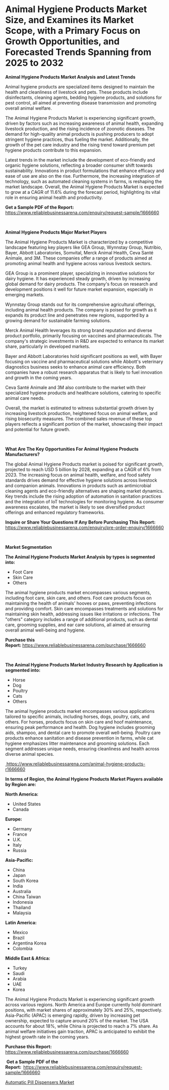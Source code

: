 <p><h1>Animal Hygiene Products Market Size, and Examines its Market Scope, with a Primary Focus on Growth Opportunities, and Forecasted Trends Spanning from 2025 to 2032</h1></p><p><strong>Animal Hygiene Products Market Analysis and Latest Trends</strong></p>
<p><p>Animal hygiene products are specialized items designed to maintain the health and cleanliness of livestock and pets. These products include disinfectants, cleaning agents, bedding hygiene products, and solutions for pest control, all aimed at preventing disease transmission and promoting overall animal welfare.</p><p>The Animal Hygiene Products Market is experiencing significant growth, driven by factors such as increasing awareness of animal health, expanding livestock production, and the rising incidence of zoonotic diseases. The demand for high-quality animal products is pushing producers to adopt stringent hygiene practices, thus fueling the market. Additionally, the growth of the pet care industry and the rising trend toward premium pet hygiene products contribute to this expansion.</p><p>Latest trends in the market include the development of eco-friendly and organic hygiene solutions, reflecting a broader consumer shift towards sustainability. Innovations in product formulations that enhance efficacy and ease of use are also on the rise. Furthermore, the increasing integration of technology, such as automated cleaning systems in farms, is reshaping the market landscape. Overall, the Animal Hygiene Products Market is expected to grow at a CAGR of 11.6% during the forecast period, highlighting its vital role in ensuring animal health and productivity.</p></p>
<p><strong>Get a Sample PDF of the Report:&nbsp;</strong> <a href="https://www.reliablebusinessarena.com/enquiry/request-sample/1666660?utm_campaign=3200&utm_medium=2&utm_source=Github&utm_content=ia&utm_term=06032025&utm_id=animal-hygiene-products">https://www.reliablebusinessarena.com/enquiry/request-sample/1666660</a></p>
<p>&nbsp;</p>
<p><strong>Animal Hygiene Products Major Market Players</strong></p>
<p><p>The Animal Hygiene Products Market is characterized by a competitive landscape featuring key players like GEA Group, Wynnstay Group, Nutribio, Bayer, Abbott Laboratories, Somvital, Merck Animal Health, Ceva Santé Animale, and 3M. These companies offer a range of products aimed at promoting animal health and hygiene across various livestock sectors.</p><p>GEA Group is a prominent player, specializing in innovative solutions for dairy hygiene. It has experienced steady growth, driven by increasing global demand for dairy products. The company's focus on research and development positions it well for future market expansion, especially in emerging markets.</p><p>Wynnstay Group stands out for its comprehensive agricultural offerings, including animal health products. The company is poised for growth as it expands its product line and penetrates new regions, supported by a growing demand for sustainable farming solutions.</p><p>Merck Animal Health leverages its strong brand reputation and diverse product portfolio, primarily focusing on vaccines and pharmaceuticals. The company's strategic investments in R&D are expected to enhance its market share, particularly in developed markets.</p><p>Bayer and Abbott Laboratories hold significant positions as well, with Bayer focusing on vaccine and pharmaceutical solutions while Abbott's veterinary diagnostics business seeks to enhance animal care efficiency. Both companies have a robust research apparatus that is likely to fuel innovation and growth in the coming years.</p><p>Ceva Santé Animale and 3M also contribute to the market with their specialized hygiene products and healthcare solutions, catering to specific animal care needs.</p><p>Overall, the market is estimated to witness substantial growth driven by increasing livestock production, heightened focus on animal welfare, and rising biosecurity measures. The combined sales revenue of these top players reflects a significant portion of the market, showcasing their impact and potential for future growth.</p></p>
<p>&nbsp;</p>
<p><strong>What Are The Key Opportunities For Animal Hygiene Products Manufacturers?</strong></p>
<p><p>The global Animal Hygiene Products market is poised for significant growth, projected to reach USD 5 billion by 2028, expanding at a CAGR of 6% from 2023. The increasing focus on animal health, welfare, and food safety standards drives demand for effective hygiene solutions across livestock and companion animals. Innovations in products such as antimicrobial cleaning agents and eco-friendly alternatives are shaping market dynamics. Key trends include the rising adoption of automation in sanitation practices and the integration of IoT technologies for monitoring hygiene. As consumer awareness escalates, the market is likely to see diversified product offerings and enhanced regulatory frameworks.</p></p>
<p><strong>Inquire or Share Your Questions If Any Before Purchasing This Report:</strong> <a href="https://www.reliablebusinessarena.com/enquiry/pre-order-enquiry/1666660?utm_campaign=3200&utm_medium=2&utm_source=Github&utm_content=ia&utm_term=06032025&utm_id=animal-hygiene-products">https://www.reliablebusinessarena.com/enquiry/pre-order-enquiry/1666660</a></p>
<p>&nbsp;</p>
<p><strong>Market Segmentation</strong></p>
<p><strong>The Animal Hygiene Products Market Analysis by types is segmented into:</strong></p>
<p><ul><li>Foot Care</li><li>Skin Care</li><li>Others</li></ul></p>
<p><p>The animal hygiene products market encompasses various segments, including foot care, skin care, and others. Foot care products focus on maintaining the health of animals' hooves or paws, preventing infections and providing comfort. Skin care encompasses treatments and solutions for maintaining skin health, addressing issues like irritations or infections. The "others" category includes a range of additional products, such as dental care, grooming supplies, and ear care solutions, all aimed at ensuring overall animal well-being and hygiene.</p></p>
<p><strong>Purchase this Report:&nbsp;</strong><a href="https://www.reliablebusinessarena.com/purchase/1666660?utm_campaign=3200&utm_medium=2&utm_source=Github&utm_content=ia&utm_term=06032025&utm_id=animal-hygiene-products">https://www.reliablebusinessarena.com/purchase/1666660</a></p>
<p>&nbsp;</p>
<p><strong>The Animal Hygiene Products Market Industry Research by Application is segmented into:</strong></p>
<p><ul><li>Horse</li><li>Dog</li><li>Poultry</li><li>Cats</li><li>Others</li></ul></p>
<p><p>The animal hygiene products market encompasses various applications tailored to specific animals, including horses, dogs, poultry, cats, and others. For horses, products focus on skin care and hoof maintenance, ensuring peak performance and health. Dog hygiene includes grooming aids, shampoo, and dental care to promote overall well-being. Poultry care products enhance sanitation and disease prevention in farms, while cat hygiene emphasizes litter maintenance and grooming solutions. Each segment addresses unique needs, ensuring cleanliness and health across diverse animal species.</p></p>
<p><a href="https://www.reliablebusinessarena.com/animal-hygiene-products-r1666660?utm_campaign=3200&utm_medium=2&utm_source=Github&utm_content=ia&utm_term=06032025&utm_id=animal-hygiene-products">&nbsp;https://www.reliablebusinessarena.com/animal-hygiene-products-r1666660</a></p>
<p><strong>In terms of Region, the Animal Hygiene Products Market Players available by Region are:</strong></p>
<p>
    <p> <strong> North America: </strong>
        <ul>
            <li>United States</li>
            <li>Canada</li>
        </ul>
        </p> 
    <p> <strong> Europe: </strong>
        <ul>
            <li>Germany</li>
            <li>France</li>
            <li>U.K.</li>
            <li>Italy</li>
            <li>Russia</li>
        </ul>
        </p> 
    <p> <strong> Asia-Pacific: </strong>
        <ul>
            <li>China</li>
            <li>Japan</li>
            <li>South Korea</li>
            <li>India</li>
            <li>Australia</li>
            <li>China Taiwan</li>
            <li>Indonesia</li>
            <li>Thailand</li>
            <li>Malaysia</li>
        </ul>
        </p> 
    <p> <strong> Latin America: </strong>
        <ul>
            <li>Mexico</li>
            <li>Brazil</li>
            <li>Argentina Korea</li>
            <li>Colombia</li>
        </ul>
        </p> 
    <p> <strong> Middle East & Africa: </strong>
        <ul>
            <li>Turkey</li>
            <li>Saudi</li>
            <li>Arabia</li>
            <li>UAE</li>
            <li>Korea</li>
        </ul>
    </p>
    </p>
<p><p>The Animal Hygiene Products Market is experiencing significant growth across various regions. North America and Europe currently hold dominant positions, with market shares of approximately 30% and 25%, respectively. Asia-Pacific (APAC) is emerging rapidly, driven by increasing pet ownership, expected to capture around 20% of the market. The USA accounts for about 18%, while China is projected to reach a 7% share. As animal welfare initiatives gain traction, APAC is anticipated to exhibit the highest growth rate in the coming years.</p></p>
<p><strong>Purchase this Report: </strong><a href="https://www.reliablebusinessarena.com/purchase/1666660?utm_campaign=3200&utm_medium=2&utm_source=Github&utm_content=ia&utm_term=06032025&utm_id=animal-hygiene-products">https://www.reliablebusinessarena.com/purchase/1666660</a></p>
<p>&nbsp;<strong>Get a Sample PDF of the Report:&nbsp;&nbsp;</strong><a href="https://www.reliablebusinessarena.com/enquiry/request-sample/1666660?utm_campaign=3200&utm_medium=2&utm_source=Github&utm_content=ia&utm_term=06032025&utm_id=animal-hygiene-products">https://www.reliablebusinessarena.com/enquiry/request-sample/1666660</a></p>
<p><strong></strong></p>
<p><p><a href="https://github.com/xalatieusope/Market-Research-Report-List-1/blob/main/automatic-pill-dispensers-market.md?utm_campaign=3200&utm_medium=2&utm_source=Github&utm_content=ia&utm_term=06032025&utm_id=animal-hygiene-products">Automatic Pill Dispensers Market</a></p></p>